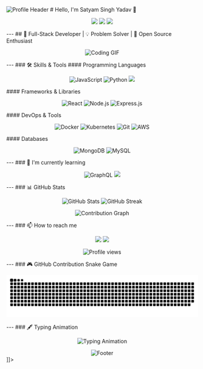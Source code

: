<![CDATA[
<div align="center">
  <img src="https://capsule-render.vercel.app/api?type=waving&color=gradient&height=200&section=header&text=Satyam%20Developer&fontSize=70&fontAlignY=35" alt="Profile Header"/>
</div>

# Hello, I'm Satyam Singh Yadav 👋

<p align="center">
  <a href="https://github.com/alexdev"><img src="https://img.shields.io/badge/-GitHub-181717?style=for-the-badge&logo=GitHub&logoColor=white"/></a>
  <a href="https://linkedin.com/in/alexdev"><img src="https://img.shields.io/badge/-LinkedIn-0077B5?style=for-the-badge&logo=LinkedIn&logoColor=white"/></a>
  <a href="https://twitter.com/alexdev"><img src="https://img.shields.io/badge/-Twitter-1DA1F2?style=for-the-badge&logo=Twitter&logoColor=white"/></a>
</p>

---

## 🚀 Full-Stack Developer | 💡 Problem Solver | 🌟 Open Source Enthusiast 

<p align="center">
  <img src="https://media.giphy.com/media/qgQUggAC3Pfv687qPC/giphy.gif" width="300" alt="Coding GIF"/>
</p>

---

### 🛠 Skills & Tools

#### Programming Languages
<p align="center">
  <img src="https://img.shields.io/badge/-JavaScript-F7DF1E?style=for-the-badge&logo=JavaScript&logoColor=black" alt="JavaScript" />
  <img src="https://img.shields.io/badge/-Python-3776AB?style=for-the-badge&logo=Python&logoColor=white" alt="Python" />
  <img src="https://img.shields.io/badge/-java-3178C6?style=for-the-badge&logo=TypeScript&logoColor=white%22%20alt=%22java%22" />
</p>

#### Frameworks & Libraries
<p align="center">
  <img src="https://img.shields.io/badge/-React-61DAFB?style=for-the-badge&logo=React&logoColor=black" alt="React" />
  <img src="https://img.shields.io/badge/-Node.js-339933?style=for-the-badge&logo=Node.js&logoColor=white" alt="Node.js" />
  <img src="https://img.shields.io/badge/-Express.js-000000?style=for-the-badge&logo=Express&logoColor=white" alt="Express.js" />
</p>

#### DevOps & Tools
<p align="center">
  <img src="https://img.shields.io/badge/-Docker-2496ED?style=for-the-badge&logo=Docker&logoColor=white" alt="Docker" />
  <img src="https://img.shields.io/badge/-Kubernetes-326CE5?style=for-the-badge&logo=Kubernetes&logoColor=white" alt="Kubernetes" />
  <img src="https://img.shields.io/badge/-Git-F05032?style=for-the-badge&logo=Git&logoColor=white" alt="Git" />
  <img src="https://img.shields.io/badge/-AWS-FF9900?style=for-the-badge&logo=Amazon-AWS&logoColor=white" alt="AWS" />
</p>

#### Databases
<p align="center">
  <img src="https://img.shields.io/badge/-MongoDB-47A248?style=for-the-badge&logo=MongoDB&logoColor=white" alt="MongoDB" />
  <img src="https://img.shields.io/badge/-MySQL-4479A1?style=for-the-badge&logo=MySQL&logoColor=white" alt="MySQL" />
</p>

---

### 🌱 I'm currently learning

<p align="center">
  <img src="https://img.shields.io/badge/-GraphQL-E10098?style=for-the-badge&logo=GraphQL&logoColor=white" alt="GraphQL" />
  <img src="https://img.shields.io/badge/-PostgreSQL-E10098?style=for-the-badge&logo=GraphQL&logoColor=white%22%20alt=%22PostgreSQL" />
</p>

---

### 📊 GitHub Stats

<p align="center">
  <img src="https://github-readme-stats.vercel.app/api?username=alexdev&show_icons=true&count_private=true&theme=react" alt="GitHub Stats" />
  <img src="https://github-readme-streak-stats.herokuapp.com/?user=alexdev&theme=react" alt="GitHub Streak" />
</p>

<p align="center">
  <img src="https://activity-graph.herokuapp.com/graph?username=alexdev&theme=react-dark" alt="Contribution Graph" />
</p>

---

### 📫 How to reach me

<p align="center">
  <a href="mailto:alex@example.com"><img src="https://img.shields.io/badge/-Email-D14836?style=for-the-badge&logo=Gmail&logoColor=white"/></a>
  <a href="https://alexdev.com"><img src="https://img.shields.io/badge/-Website-000000?style=for-the-badge&logo=About.me&logoColor=white"/></a>
</p>

<p align="center">
  <img src="https://komarev.com/ghpvc/?username=alexdev&color=blueviolet&style=flat-square&label=Profile+Views" alt="Profile views" />
</p>

---

### 🎮 GitHub Contribution Snake Game

<p align="center">
  <img src="https://raw.githubusercontent.com/Platane/snk/output/github-contribution-grid-snake-dark.svg" alt="Snake Game Contribution Grid"/>
</p>

---

### 🖋 Typing Animation

<p align="center">
  <img src="https://readme-typing-svg.demolab.com?font=Fira+Code&pause=1000&color=2196F3&center=true&width=600&lines=Full-Stack+Developer;Problem+Solver;Open+Source+Enthusiast" alt="Typing Animation" />
</p>

<div align="center">
  <img src="https://capsule-render.vercel.app/api?type=waving&color=gradient&height=100&section=footer" alt="Footer"/>
</div>
]]>

